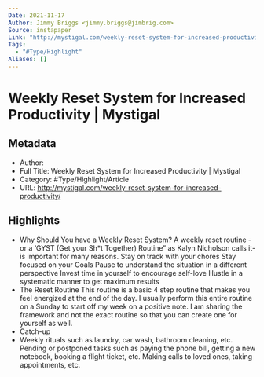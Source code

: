 ```yaml
---
Date: 2021-11-17
Author: Jimmy Briggs <jimmy.briggs@jimbrig.com>
Source: instapaper
Link: "http://mystigal.com/weekly-reset-system-for-increased-productivity/"
Tags:
  - "#Type/Highlight"
Aliases: []
---
```


# Weekly Reset System for Increased Productivity | Mystigal

## Metadata

* Author: 
* Full Title: Weekly Reset System for Increased Productivity | Mystigal
* Category: #Type/Highlight/Article
* URL: http://mystigal.com/weekly-reset-system-for-increased-productivity/

## Highlights

* Why Should You have a Weekly Reset System?
  A weekly reset routine -or a ‘GYST (Get your Sh\*t Together) Routine” as Kalyn Nicholson calls it- is important for many reasons.
  Stay on track with your chores
  Stay focused on your Goals
  Pause to understand the situation in a different perspective
  Invest time in yourself to encourage self-love
  Hustle in a systematic manner to get maximum results
* The Reset Routine
  This routine is a basic 4 step routine that makes you feel energized at the end of the day. I usually perform this entire routine on a Sunday to start off my week on a positive note. I am sharing the framework and not the exact routine so that you can create one for yourself as well.
* Catch-up
* Weekly rituals such as laundry, car wash, bathroom cleaning, etc.
  Pending or postponed tasks such as paying the phone bill, getting a new notebook, booking a flight ticket, etc.
  Making calls to loved ones, taking appointments, etc.
